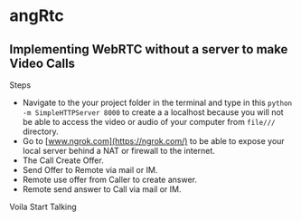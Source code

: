 # angRtc
## Implementing WebRTC without a server to make Video Calls

Steps 

- Navigate to the your project folder in the terminal and type in this `python -m SimpleHTTPServer 8000` to create a
a localhost because you will not be able to access the video or audio of your computer from `file///` directory.
- Go to [www.ngrok.com](https://ngrok.com/) to be able to expose your local server behind a NAT or firewall to the internet.
- The Call Create Offer.
- Send Offer to Remote via mail or IM.
- Remote use offer from Caller to create answer.
- Remote send answer to Call via mail or IM.

Voila Start Talking 
